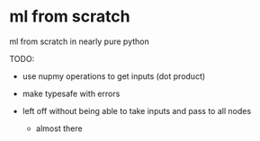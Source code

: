 # ml from scratch

ml from scratch in nearly pure python

TODO:

- use nupmy operations to get inputs (dot product)
- make typesafe with errors

- left off without being able to take inputs and pass to all nodes
  - almost there
